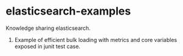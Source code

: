 elasticsearch-examples
======================

Knowledge sharing elasticsearch.

1. Example of efficient bulk loading with metrics and core variables exposed in junit test case.
